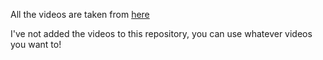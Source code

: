 All the videos are taken from [here](https://mixkit.co/free-vertical-videos/)

I've not added the videos to this repository, you can use whatever videos you want to!